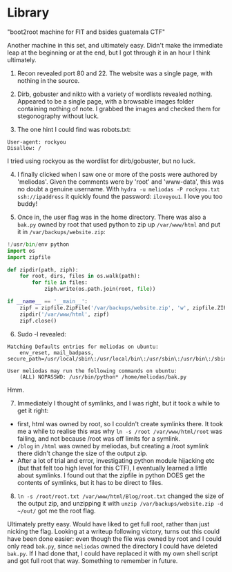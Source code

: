 # Library

"boot2root machine for FIT and bsides guatemala CTF"

Another machine in this set, and ultimately easy. Didn't make the immediate leap at the beginning or at the end, but I got through it in an hour I think ultimately.

1. Recon revealed port 80 and 22. The website was a single page, with nothing in the source.

2. Dirb, gobuster and nikto with a variety of wordlists revealed nothing. Appeared to be a single page, with a browsable images folder containing nothing of note. I grabbed the images and checked them for stegonography without luck.

3. The one hint I could find was robots.txt:

```
User-agent: rockyou 
Disallow: /
```

I tried using rockyou as the wordlist for dirb/gobuster, but no luck.

4. I finally clicked when I saw one or more of the posts were authored by 'meliodas'. Given the comments were by 'root' and 'www-data', this was no doubt a genuine username. With `hydra -u meliodas -P rockyou.txt ssh://ipaddress` it quickly found the password: `iloveyou1`. I love you too buddy!

5. Once in, the user flag was in the home directory. There was also a `bak.py` owned by root that used python to zip up `/var/www/html` and put it in `/var/backups/website.zip`:

```python
!/usr/bin/env python
import os
import zipfile

def zipdir(path, ziph):
    for root, dirs, files in os.walk(path):
        for file in files:
            ziph.write(os.path.join(root, file))

if __name__ == '__main__':
    zipf = zipfile.ZipFile('/var/backups/website.zip', 'w', zipfile.ZIP_DEFLATED)
    zipdir('/var/www/html', zipf)
    zipf.close()
```

6. Sudo -l revealed:

```
Matching Defaults entries for meliodas on ubuntu:
    env_reset, mail_badpass, secure_path=/usr/local/sbin\:/usr/local/bin\:/usr/sbin\:/usr/bin\:/sbin\:/bin\:/snap/bin

User meliodas may run the following commands on ubuntu:
    (ALL) NOPASSWD: /usr/bin/python* /home/meliodas/bak.py
```

Hmm.

7. Immediately I thought of symlinks, and I was right, but it took a while to get it right:

- first, html was owned by root, so I couldn't create symlinks there. It took me a while to realise this was why `ln -s /root /var/www/html/root` was failing, and not because /root was off limits for a symlink.
- `/blog` in `/html` was owned by meliodas, but creating a /root symlink there didn't change the size of the output zip.
- After a lot of trial and error, investigating python module hijacking etc (but that felt too high level for this CTF), I eventually learned a little about symlinks. I found out that the zipfile in python DOES get the contents of symlinks, but it has to be direct to files.

8. `ln -s /root/root.txt /var/www/html/Blog/root.txt` changed the size of the output zip, and unzipping it with `unzip /var/backups/website.zip -d ~/out/` got me the root flag.

Ultimately pretty easy. Would have liked to get full root, rather than just nicking the flag. Looking at a writeup following victory, turns out this could have been done easier: even though the file was owned by root and I could only read `bak.py`, since `meliodas` owned the directory I could have deleted `bak.py`. If I had done that, I could have replaced it with my own shell script and got full root that way. Something to remember in future.